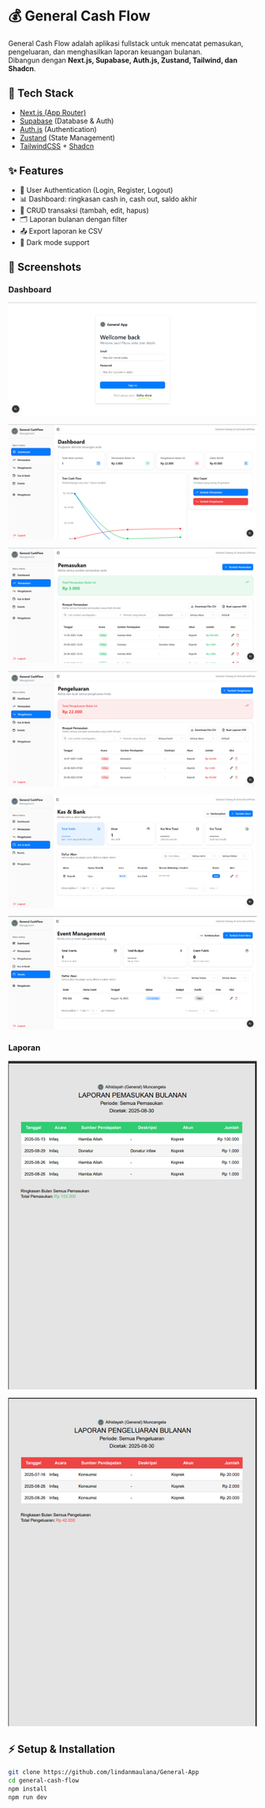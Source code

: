 # 💰 General Cash Flow

General Cash Flow adalah aplikasi fullstack untuk mencatat pemasukan, pengeluaran, dan menghasilkan laporan keuangan bulanan.  
Dibangun dengan **Next.js, Supabase, Auth.js, Zustand, Tailwind, dan Shadcn**.

## 🚀 Tech Stack
- [Next.js (App Router)](https://nextjs.org/)
- [Supabase](https://supabase.com/) (Database & Auth)
- [Auth.js](https://authjs.dev/) (Authentication)
- [Zustand](https://zustand-demo.pmnd.rs/) (State Management)
- [TailwindCSS](https://tailwindcss.com/) + [Shadcn](https://ui.shadcn.com/)

## ✨ Features
- 🔑 User Authentication (Login, Register, Logout)
- 📊 Dashboard: ringkasan cash in, cash out, saldo akhir
- 💸 CRUD transaksi (tambah, edit, hapus)
- 🗂 Laporan bulanan dengan filter
- 📤 Export laporan ke CSV
- 🌙 Dark mode support

## 📸 Screenshots
### Dashboard
![Login Screenshot](./public/screenshots/login-dashboard.png)

![Dashboard Screenshot](./public/screenshots/dashboard.png)

![Dashboard Incomes Screenshot](./public/screenshots/dashboard-incomes.png)

![Dashboard Expenses Screenshot](./public/screenshots/dashboard-expenses.png)

![Dashboard Fundaccounts Screenshot](./public/screenshots/dashboard-fundaccounts.png)

![Dashboard Events Screenshot](./public/screenshots/dashboard-events.png)

### Laporan
![Reports Incomes Screenshot](./public/screenshots/report-incomes-pdf.png)

![Reports Expenses Screenshot](./public/screenshots/report-expenses-pdf.png)

## ⚡️ Setup & Installation
```bash
git clone https://github.com/lindanmaulana/General-App
cd general-cash-flow
npm install
npm run dev
